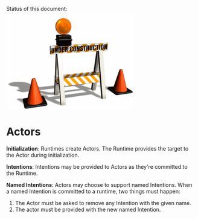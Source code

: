 Status of this document:
![](../_assets/under-construction-flashing-barracade-animation.gif)

# Actors

**Initialization**: Runtimes create Actors. The Runtime provides the target to the Actor during initialization.

**Intentions**: Intentions may be provided to Actors as they're committed to the Runtime.

**Named Intentions**: Actors may choose to support named Intentions. When a named Intention is committed to a runtime, two things must happen:

1. The Actor must be asked to remove any Intention with the given name.
2. The actor must be provided with the new named Intention.

